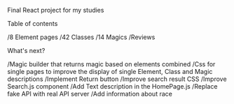 Final React project for my studies

Table of contents

/8 Element pages
/42 Classes
/14 Magics
/Reviews

What's next?

/Magic builder that returns magic based on elements combined
/Css for single pages to improve the display of single Element, Class and Magic descriptions 
/Implement Return button
/Improve search result CSS
/Improve Search.js component
/Add Text description in the HomePage.js
/Replace fake API with real API server
/Add information about race